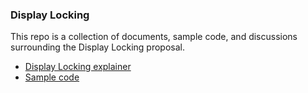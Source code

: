 ### Display Locking

This repo is a collection of documents, sample code, and discussions surrounding
the Display Locking proposal.

- [Display Locking
explainer](https://github.com/chrishtr/display-locking/blob/master/explainer.md)
- [Sample
  code](https://github.com/chrishtr/display-locking/blob/master/sample-code)
